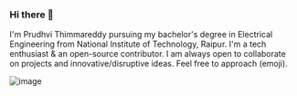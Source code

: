 ### Hi there 👋



<!-- ![image](https://user-images.githubusercontent.com/84126267/189581479-198c6e2e-a80f-4223-9d4e-336d920d1f19.png) -->




I'm Prudhvi Thimmareddy pursuing my bachelor's degree in Electrical Engineering from National Institute of Technology, Raipur. I'm a tech enthusiast & an open-source contributor. I am always open to collaborate on projects and innovative/disruptive ideas. Feel free to approach (emoji).



![image](https://user-images.githubusercontent.com/84126267/189583293-e2f327b2-9dc4-4118-83e0-bc122da5dcff.png)


<!--
**Neil2033/Neil2033** is a ✨ _special_ ✨ repository because its `README.md` (this file) appears on your GitHub profile.

Here are some ideas to get you started:

- 🔭 I’m currently working on ...
- 🌱 I’m currently learning ...
- 👯 I’m looking to collaborate on ...
- 🤔 I’m looking for help with ...
- 💬 Ask me about ...
- 📫 How to reach me: ...
- 😄 Pronouns: ...
- ⚡ Fun fact: ...
-->
